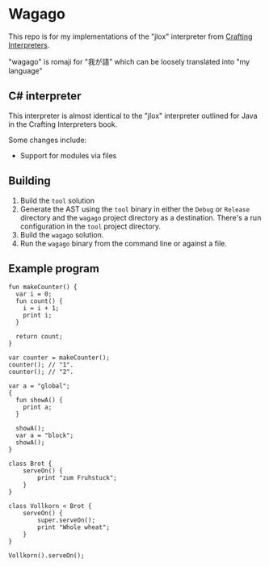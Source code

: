 ﻿# Wagago

This repo is for my implementations of the "jlox" interpreter from [Crafting Interpreters](https://craftinginterpreters.com/).

"wagago" is romaji for "我が語" which can be loosely translated into "my language"

## C# interpreter

This interpreter is almost identical to the "jlox" interpreter outlined for Java in the Crafting 
Interpreters book.

Some changes include:
* Support for modules via files

## Building
1. Build the `tool` solution
2. Generate the AST using the `tool` binary in either the `Debug` or `Release` directory and 
   the `wagago` project directory as a destination. There's a run configuration in the `tool` 
   project directory.
3. Build the `wagago` solution.
4. Run the `wagago` binary from the command line or against a file.

## Example program
```
fun makeCounter() {
  var i = 0;
  fun count() {
    i = i + 1;
    print i;
  }

  return count;
}

var counter = makeCounter();
counter(); // "1".
counter(); // "2".

var a = "global";
{
  fun showA() {
    print a;
  }

  showA();
  var a = "block";
  showA();
}

class Brot {
    serveOn() {
        print "zum Fruhstuck";
    }
}

class Vollkorn < Brot {
    serveOn() {
        super.serveOn();
        print "Whole wheat";
    }
}

Vollkorn().serveOn();
```
